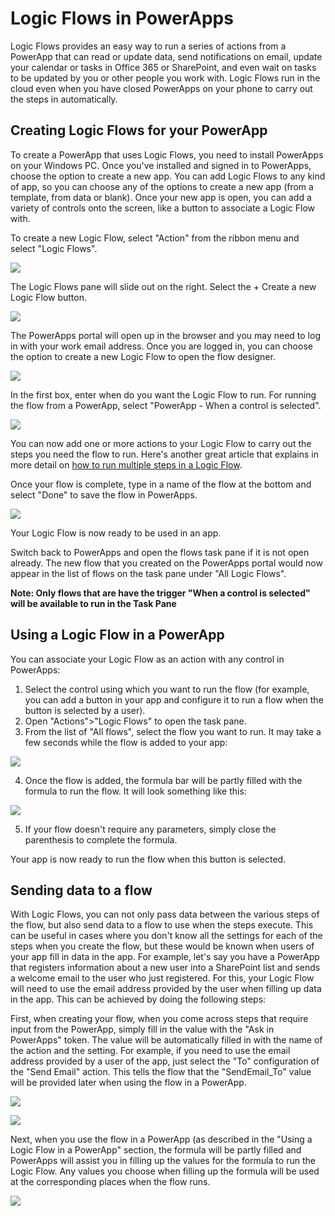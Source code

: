 <properties
	pageTitle="Use Logic Flows in a PowerApp"
	description="Business User: How to use a Logic Flow in a PowerApp"
	services="powerapps"
	documentationCenter=""
	authors="aftowen"
	manager="dwrede"
	editor=""/>

<tags
   ms.service="powerapps"
   ms.devlang="na"
   ms.topic="article"
   ms.tgt_pltfrm="na"
   ms.workload="na"
   ms.date="11/09/2015"
   ms.author="aftowen"/>

# Logic Flows in PowerApps

Logic Flows provides an easy way to run a series of actions from a PowerApp that can read or update data, send notifications on email, update your calendar or tasks in Office 365 or SharePoint, and even wait on tasks to be updated by you or other people you work with. Logic Flows run in the cloud even when you have closed PowerApps on your phone to carry out the steps in automatically.

## Creating Logic Flows for your PowerApp

To create a PowerApp that uses Logic Flows, you need to install PowerApps on your Windows PC. Once you've installed and signed in to PowerApps, choose the option to create a new app. You can add Logic Flows to any kind of app, so you can choose any of the options to create a new app (from a template, from data or blank). Once your new app is open, you can add a variety of controls onto the screen, like a button to associate a Logic Flow with.

To create a new Logic Flow, select "Action" from the ribbon menu and select "Logic Flows".

![][1]

The Logic Flows pane will slide out on the right. Select the + Create a new Logic Flow button.

![][2]

The PowerApps portal will open up in the browser and you may need to log in with your work email address. Once you are logged in, you can choose the option to create a new Logic Flow to open the flow designer.

![][3]

In the first box, enter when do you want the Logic Flow to run. For running the flow from a PowerApp, select "PowerApp - When a control is selected".

![][4]

You can now add one or more actions to your Logic Flow to carry out the steps you need the flow to run. Here's another great article that explains in more detail on [how to run multiple steps in a Logic Flow](http://link-to-create-flow-doc.com).

Once your flow is complete, type in a name of the flow at the bottom and select "Done" to save the flow in PowerApps.

![][5]

Your Logic Flow is now ready to be used in an app.

Switch back to PowerApps and open the flows task pane if it is not open already. The new flow that you created on the PowerApps portal would now appear in the list of flows on the task pane under "All Logic Flows".

**Note: Only flows that are have the trigger "When a control is selected" will be available to run in the Task Pane**

## Using a Logic Flow in a PowerApp
You can associate your Logic Flow as an action with any control in PowerApps:
1. Select the control using which you want to run the flow (for example, you can add a button in your app and configure it to run a flow when the button is selected by a user).
2. Open "Actions">"Logic Flows" to open the task pane.
3. From the list of "All flows", select the flow you want to run. It may take a few seconds while the flow is added to your app:

![][6]

4. Once the flow is added, the formula bar will be partly filled with the formula to run the flow. It will look something like this:

![][7]

5. If your flow doesn't require any parameters, simply close the parenthesis to complete the formula.

Your app is now ready to run the flow when this button is selected.

## Sending data to a flow
With Logic Flows, you can not only pass data between the various steps of the flow, but also send data to a flow to use when the steps execute. This can be useful in cases where you don't know all the settings for each of the steps when you create the flow, but these would be known when users of your app fill in data in the app.
For example, let's say you have a PowerApp that registers information about a new user into a SharePoint list and sends a welcome email to the user who just registered. For this, your Logic Flow will need to use the email address provided by the user when filling up data in the app.
This can be achieved by doing the following steps:

First, when creating your flow, when you come across steps that require input from the PowerApp, simply fill in the value with the "Ask in PowerApps" token. The value will be automatically filled in with the name of the action and the setting. For example, if you need to use the email address provided by a user of the app, just select the "To" configuration of the "Send Email" action. This tells the flow that the "SendEmail_To" value will be provided later when using the flow in a PowerApp.

![][8]

![][9]

Next, when you use the flow in a PowerApp (as described in the "Using a Logic Flow in a PowerApp" section, the formula will be partly filled and PowerApps will assist you in filling up the values for the formula to run the Logic Flow. Any values you choose when filling up the formula will be used at the corresponding places when the flow runs.

![][10]


[1]: ./media/add-logic-flow/LogicFlowsInRibbon.png
[2]: ./media/add-logic-flow/Day0TaskPane.png
[3]: ./media/add-logic-flow/FlowDesigner.png
[4]: ./media/add-logic-flow/ManualTrigger.png
[5]: ./media/add-logic-flow/SaveFlowWhenDone.png
[6]: ./media/add-logic-flow/AddingFlow.png
[7]: ./media/add-logic-flow/FormulaBarPrefilled.png
[8]: ./media/add-logic-flow/AskInPowerAppsParameterBeforeSelection.png
[9]: ./media/add-logic-flow/AskInPowerAppsParameterAfterSelection.png
[10]: ./media/add-logic-flow/FlowFilledIn.png

